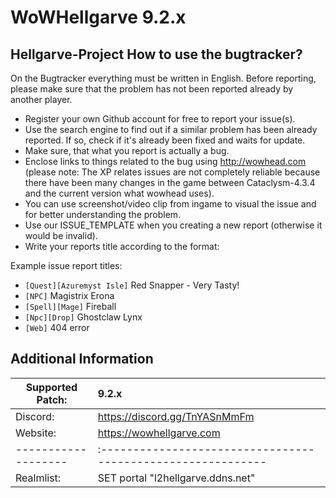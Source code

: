 # WoWHellgarve 9.2.x
Hellgarve-Project
How to use the bugtracker?
-------------------------
On the Bugtracker everything must be written in English. Before reporting, please make sure that the problem has not been reported already by another player.

 - Register your own Github account for free to report your issue(s).
 - Use the search engine to find out if a similar problem has been already reported. If so, check if it's already been fixed and waits for update.
 - Make sure, that what you report is actually a bug.
 - Enclose links to things related to the bug using http://wowhead.com (please note: The XP relates issues are not completely reliable because there have been many changes in the game between Cataclysm-4.3.4 and the current version what wowhead uses).
 - You can use screenshot/video clip from ingame to visual the issue and for better understanding the problem.
 - Use our ISSUE_TEMPLATE when you creating a new report (otherwise it would be invalid).
 - Write your reports title according to the format:<br>
 
 Example issue report titles:
  * `[Quest][Azuremyst Isle]` Red Snapper - Very Tasty!
  * `[NPC]` Magistrix Erona<br>
  * `[Spell][Mage]` Fireball
  * `[Npc][Drop]` Ghostclaw Lynx
  * `[Web]` 404 error


Additional Information
-------------------------

| Supported Patch:  |    9.2.x                                |
|-------------------|:-----------------------------------------------------------|
| Discord:          | https://discord.gg/TnYASnMmFm                              |
| Website:          | https://wowhellgarve.com                                   |
|-------------------|:-----------------------------------------------------------|
| Realmlist:        | SET portal    "l2hellgarve.ddns.net"              
